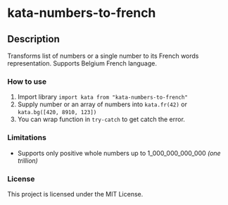 # kata-numbers-to-french

## Description

Transforms list of numbers or a single number to its French words representation. Supports Belgium French language.
  

### How to use
1. Import library  `import kata from "kata-numbers-to-french"`
2. Supply number or an array of numbers into `kata.fr(42)` or `kata.bg([420, 8910, 123])`
3. You can wrap function in `try-catch` to get catch the error.


### Limitations
* Supports only positive whole numbers up to  1_000_000_000_000 *(one trillion)*
  

### License
This project is licensed under the MIT License.